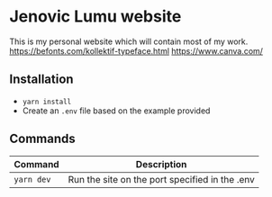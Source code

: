 # Jenovic Lumu website

This is my personal website which will contain most of my work.
https://befonts.com/kollektif-typeface.html
https://www.canva.com/

## Installation

- `yarn install`
- Create an `.env` file based on the example provided

## Commands

| Command    | Description                                    |
| ---------- | ---------------------------------------------- |
| `yarn dev` | Run the site on the port specified in the .env |
